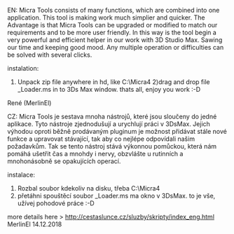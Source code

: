 
EN:
Micra Tools consists of many functions, which are combined into one application. 
This tool is making work much simplier and quicker.
The Advantage is that Micra Tools can be upgraded or modified to match our requirements and to be more user friendly.
In this way is the tool begin a very powerful and efficient helper in our work with 3D Studio Max. 
Sawing our time and keeping good mood.
Any multiple operation or difficulties can be solved with several clicks.  

instalation:

1) Unpack zip file anywhere in hd, like C:\Micra4
2)drag and drop file _Loader.ms in to 3Ds Max window.
thats all, enjoy you work :-D


René (MerlinEl)

CZ:
Micra Tools je sestava mnoha nástrojů, které jsou sloučeny do jedné aplikace. 
Tyto nástroje zjednodušují a urychlují práci v 3DsMax.
Jejich výhodou oproti běžně prodávaným pluginum je možnost přidávat stále nové funkce a upravovat stávající, 
tak aby co nejlépe odpovídali našim požadavkům.
Tak se tento nástroj stává výkonnou pomůckou, která nám pomáhá ušetřit čas a mnohdy i nervy, 
obzvlášte u rutinních a mnohonásobně se opakujících operací.

instalace:

1) Rozbal soubor kdekoliv na disku, třeba C:\Micra4
2) přetáhni spouštěcí soubor _Loader.ms ma okno v 3DsMax.
to je vše, užívej pohodové práce :-D


more details here > http://cestaslunce.cz/sluzby/skripty/index_eng.html
MerlinEl 14.12.2018
